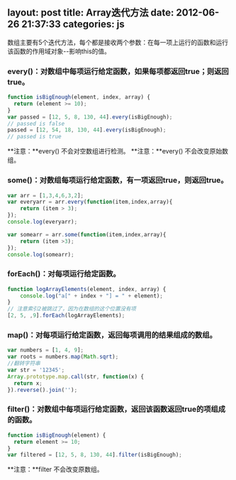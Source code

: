 layout: post
title: Array迭代方法
date: 2012-06-26 21:37:33
categories: js
---
数组主要有5个迭代方法，每个都是接收两个参数：在每一项上运行的函数和运行该函数的作用域对象--影响this的值。
<!-- more -->
### every()：对数组中每项运行给定函数，如果每项都返回true；则返回true。
```javascript
function isBigEnough(element, index, array) {
  return (element >= 10);
}
var passed = [12, 5, 8, 130, 44].every(isBigEnough);
// passed is false
passed = [12, 54, 18, 130, 44].every(isBigEnough);
// passed is true
```
**注意：**every() 不会对空数组进行检测。
**注意：**every() 不会改变原始数组。
### some()：对数组每项运行给定函数，有一项返回true，则返回true。
```javascript
var arr = [1,3,4,6,3,2];
var everyarr = arr.every(function(item,index,array){
	return (item > 3);
});
console.log(everyarr);

var somearr = arr.some(function(item,index,array){
	return (item >3);
});
console.log(somearr);
```
### forEach()：对每项运行给定函数。
```javascript
function logArrayElements(element, index, array) {
    console.log("a[" + index + "] = " + element);
}
// 注意索引2被跳过了，因为在数组的这个位置没有项
[2, 5, ,9].forEach(logArrayElements);
```
### map()：对每项运行给定函数，返回每项调用的结果组成的数组。
```javascript
var numbers = [1, 4, 9];
var roots = numbers.map(Math.sqrt);
//翻转字符串
var str = '12345';
Array.prototype.map.call(str, function(x) {
  return x;
}).reverse().join('');
```
### filter()：对数组中每项运行给定函数，返回该函数返回true的项组成的函数。
```javascript
function isBigEnough(element) {
  return element >= 10;
}
var filtered = [12, 5, 8, 130, 44].filter(isBigEnough);
```
**注意：**filter 不会改变原数组。
